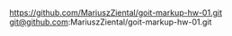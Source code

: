 https://github.com/MariuszZiental/goit-markup-hw-01.git
git@github.com:MariuszZiental/goit-markup-hw-01.git